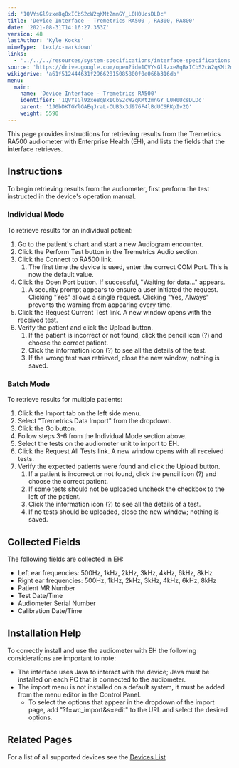 ```yaml
---
id: '1QVYsGl9zxe8qBxICbS2cW2qKMt2mnGY_L0H0UcsDLDc'
title: 'Device Interface - Tremetrics RA500 , RA300, RA800'
date: '2021-08-31T14:16:27.353Z'
version: 48
lastAuthor: 'Kyle Kocks'
mimeType: 'text/x-markdown'
links:
  - '../../../resources/system-specifications/interface-specifications.md'
source: 'https://drive.google.com/open?id=1QVYsGl9zxe8qBxICbS2cW2qKMt2mnGY_L0H0UcsDLDc'
wikigdrive: 'a61f512444631f29662815085800f0e066b316db'
menu:
  main:
    name: 'Device Interface - Tremetrics RA500'
    identifier: '1QVYsGl9zxe8qBxICbS2cW2qKMt2mnGY_L0H0UcsDLDc'
    parent: '1J0bDKTGYlGAEqJraL-CUB3x3d976F4lBdUCSRKpIv2Q'
    weight: 5590
---
```

This page provides instructions for retrieving results from the Tremetrics RA500 audiometer with Enterprise Health (EH), and lists the fields that the interface retrieves.
  
## **Instructions**  
  
To begin retrieving results from the audiometer, first perform the test instructed in the device's operation manual.
  
### **Individual Mode**  
  
To retrieve results for an individual patient:
1. Go to the patient's chart and start a new Audiogram encounter.
2. Click the Perform Test button in the Tremetrics Audio section.
3. Click the Connect to RA500 link.
   1. The first time the device is used, enter the correct COM Port. This is now the default value.
1. Click the Open Port button. If successful, "Waiting for data..." appears.
   1. A security prompt appears to ensure a user initiated the request. Clicking "Yes" allows a single request. Clicking "Yes, Always" prevents the warning from appearing every time.
1. Click the Request Current Test link. A new window opens with the received test.
2. Verify the patient and click the Upload button.
   1. If the patient is incorrect or not found, click the pencil icon (?) and choose the correct patient.
   2. Click the information icon (?) to see all the details of the test.
   3. If the wrong test was retrieved, close the new window; nothing is saved.
  
### **Batch Mode**  
  
To retrieve results for multiple patients:
1. Click the Import tab on the left side menu.
2. Select "Tremetrics Data Import" from the dropdown.
3. Click the Go button.
4. Follow steps 3-6 from the Individual Mode section above.
5. Select the tests on the audiometer unit to import to EH.
6. Click the Request All Tests link. A new window opens with all received tests.
7. Verify the expected patients were found and click the Upload button.
   1. If a patient is incorrect or not found, click the pencil icon (?) and choose the correct patient.
   2. If some tests should not be uploaded uncheck the checkbox to the left of the patient.
   3. Click the information icon (?) to see all the details of a test.
   4. If no tests should be uploaded, close the new window; nothing is saved.
  
## **Collected Fields**  
  
The following fields are collected in EH:
* Left ear frequencies: 500Hz, 1kHz, 2kHz, 3kHz, 4kHz, 6kHz, 8kHz
* Right ear frequencies: 500Hz, 1kHz, 2kHz, 3kHz, 4kHz, 6kHz, 8kHz
* Patient MR Number
* Test Date/Time
* Audiometer Serial Number
* Calibration Date/Time
  
## **Installation Help**  
  
To correctly install and use the audiometer with EH the following considerations are important to note:
* The interface uses Java to interact with the device; Java must be installed on each PC that is connected to the audiometer.
* The import menu is not installed on a default system, it must be added from the menu editor in the Control Panel.
   * To select the options that appear in the dropdown of the import page, add "?f=wc_import&s=edit" to the URL and select the desired options.
  
## **Related Pages**  
  
For a list of all supported devices see the [Devices List](../../../resources/system-specifications/interface-specifications.md)
